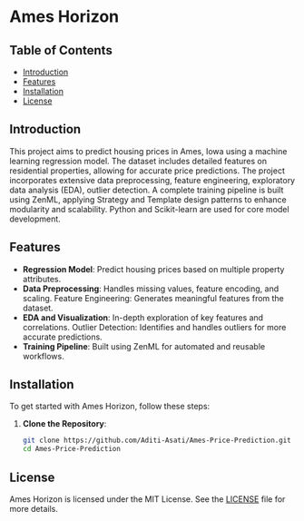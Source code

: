 # Ames Horizon

<!-- **Hazelnut: Nutty Precision for your SQL Queries** -->

<!-- [![Build Status](https://img.shields.io/badge/build-passing-brightgreen)](https://github.com/yourusername/hazelnut/actions)
[![License: MIT](https://img.shields.io/badge/License-MIT-blue.svg)](https://opensource.org/licenses/MIT) -->

## Table of Contents

- [Introduction](#introduction)
- [Features](#features)
- [Installation](#installation)
- [License](#license)

<!-- - [Project Demo](#project-demo) -->
<!-- - [API Usage](#api-usage) -->
<!-- - [Guidelines](#guidelines) -->

## Introduction

This project aims to predict housing prices in Ames, Iowa using a machine learning regression model. The dataset includes detailed features on residential properties, allowing for accurate price predictions. The project incorporates extensive data preprocessing, feature engineering, exploratory data analysis (EDA), outlier detection. A complete training pipeline is built using ZenML, applying Strategy and Template design patterns to enhance modularity and scalability. Python and Scikit-learn are used for core model development.

<!-- ## Project Demo
Here is a demonstration of Hazelnut in action:

[![Hazelnut Demo](https://img.youtube.com/vi/5KhLWRgA0XA/0.jpg)](https://www.youtube.com/watch?v=5KhLWRgA0XA) -->

## Features
- **Regression Model**: Predict housing prices based on multiple property attributes.
- **Data Preprocessing**: Handles missing values, feature encoding, and scaling.
Feature Engineering: Generates meaningful features from the dataset.
- **EDA and Visualization**: In-depth exploration of key features and correlations.
Outlier Detection: Identifies and handles outliers for more accurate predictions.
- **Training Pipeline**: Built using ZenML for automated and reusable workflows.
<!-- - **Multicollinearity Analysis**: Detects correlated features to prevent model instability. -->

## Installation

To get started with Ames Horizon, follow these steps:

1. **Clone the Repository**:
    ```bash
    git clone https://github.com/Aditi-Asati/Ames-Price-Prediction.git
    cd Ames-Price-Prediction
    ```

<!-- 3. **Set Up Environment Variables**:
    Create a `.env` file in the root directory and add your database credentials.
    ```plaintext
    DB_HOST=your_database_host
    DB_USER=your_database_user
    DB_PASS=your_database_password
    DB_NAME=your_database_name
    ``` -->



## License

Ames Horizon is licensed under the MIT License. See the [LICENSE](LICENSE.txt) file for more details.


<!-- 
### running the api

execute

```
python -m src.api.api
```

from project root -->